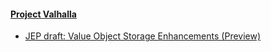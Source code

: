 #### [Project Valhalla](https://openjdk.org/projects/valhalla/)

- [JEP draft: Value Object Storage Enhancements (Preview)](https://openjdk.org/jeps/8316779)
